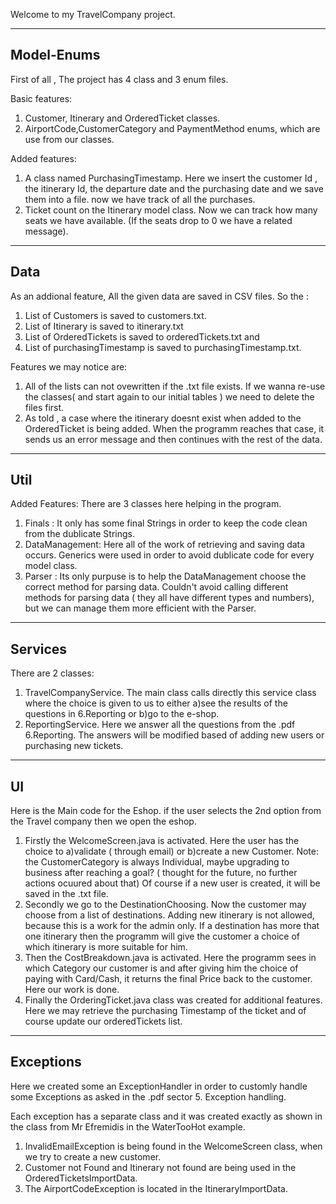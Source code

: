 Welcome to my TravelCompany project. 

------------------------------------------
Model-Enums
------------------------------------------
First of all , The project has 4 class and 3 enum files.

Basic features:
1. Customer, Itinerary and OrderedTicket classes.
2. AirportCode,CustomerCategory and PaymentMethod enums, which are use from our classes.

Added features:
1. A class named PurchasingTimestamp. Here we insert the customer Id , the itinerary Id, 
    the departure date and the purchasing date and we save them into a file. now we have track of all the purchases.
2. Ticket count on the Itinerary model class. Now we can track how many seats we have available. (If the seats drop to 0 we have a related message).


-----------------------
Data
-----------------------
As an addional feature, All the given data are saved in CSV files. So the :
1. List of Customers is saved to customers.txt.
2. List of Itinerary is saved to itinerary.txt
3. List of OrderedTickets is saved to orderedTickets.txt and 
4. List of purchasingTimestamp is saved to purchasingTimestamp.txt.

Features we may notice are:
1. All of the lists can not ovewritten if the .txt file exists. If we wanna re-use 
    the classes( and start again to our initial tables ) we need to delete the files first.
2. As told , a case where the itinerary doesnt exist when added to the OrderedTicket 
    is being added. When the programm reaches that case, it sends us an error message and then continues with the rest of the data.


-----------------------
Util
-----------------------
Added Features:
There are 3 classes here helping in the program. 
1. Finals : It only has some final Strings in order to keep the code clean from the dublicate Strings.
2. DataManagement: Here all of the work of retrieving and saving data occurs. 
    Generics were used in order to avoid dublicate code for every model class. 
3. Parser : Its only purpuse is to help the DataManagement choose the correct method for parsing data.
    Couldn't avoid calling different methods for parsing data ( they all have different types and numbers),
    but we can manage them more efficient with the Parser.


-----------------------
Services
-----------------------
There are 2 classes:
1. TravelCompanyService. The main class calls directly this service class where 
    the choice is given to us to either 
        a)see the results of the questions in 6.Reporting or 
        b)go to the e-shop.
2. ReportingService. Here we answer all the questions from the .pdf 6.Reporting.
    The answers will be modified based of adding new users or purchasing new tickets.



-----------------------
UI
-----------------------
Here is the Main code for the Eshop.
if the user selects the 2nd option from the Travel company then we open the eshop.
1) Firstly the WelcomeScreen.java is activated. Here the user has the choice to 
    a)validate ( through email) or 
    b)create a new Customer. Note: the CustomerCategory is always Individual, maybe 
        upgrading to business after reaching a goal? ( thought for the future, no further actions ocuured about that)
Of course if a new user is created, it will be saved in the .txt file.
2) Secondly we go to the DestinationChoosing. Now the customer may choose from a list of destinations. 
    Adding new itinerary is not allowed, because this is a work for the admin only. 
    If a destination has more that one itinerary then the programm will give the 
    customer a choice of which itinerary is more suitable for him.
3) Then the CostBreakdown.java is activated. Here the programm sees in which Category 
    our customer is and after giving him the choice of paying with Card/Cash, it returns the final Price back to the customer. 
    Here our work is done.
4) Finally the OrderingTicket.java class was created for additional features. 
    Here we may retrieve the purchasing Timestamp of the ticket and of course update our orderedTickets list.

-----------------------
Exceptions
-----------------------
Here we created some an ExceptionHandler in order to customly handle some Exceptions 
as asked in the .pdf sector 5. Exception handling.

Each exception has a separate class and it was created exactly as shown in the class 
from Mr Efremidis in the WaterTooHot example.

1) InvalidEmailException is being found in the WelcomeScreen class, when we try to create a new customer.
2) Customer not Found and Itinerary not found are being used in the OrderedTicketsImportData.
3) The AirportCodeException is located in the ItineraryImportData.